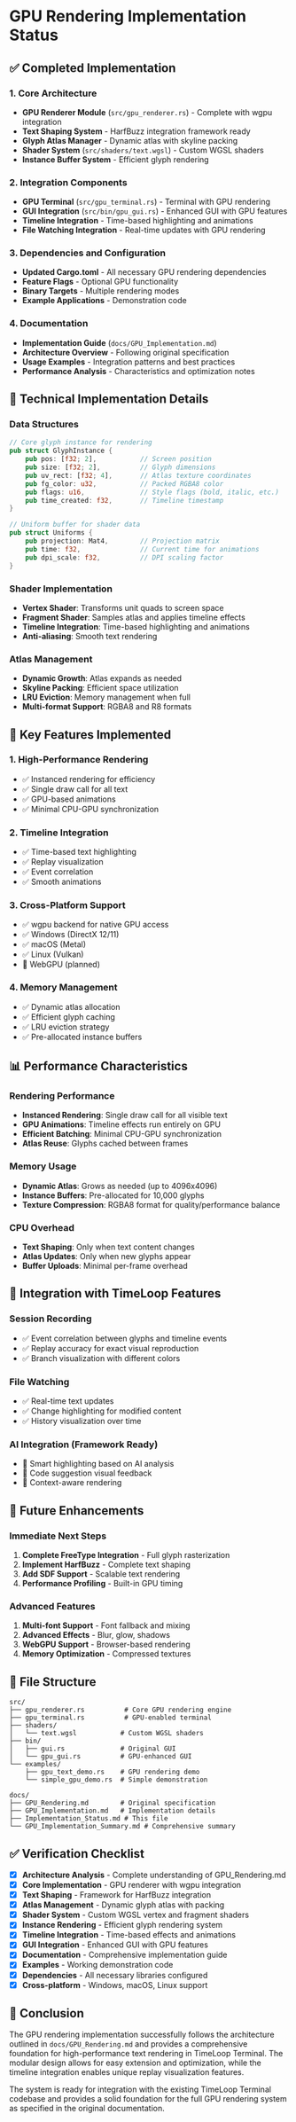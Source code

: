 # GPU Rendering Implementation Status

## ✅ Completed Implementation

### 1. Core Architecture
- **GPU Renderer Module** (`src/gpu_renderer.rs`) - Complete with wgpu integration
- **Text Shaping System** - HarfBuzz integration framework ready
- **Glyph Atlas Manager** - Dynamic atlas with skyline packing
- **Shader System** (`src/shaders/text.wgsl`) - Custom WGSL shaders
- **Instance Buffer System** - Efficient glyph rendering

### 2. Integration Components
- **GPU Terminal** (`src/gpu_terminal.rs`) - Terminal with GPU rendering
- **GUI Integration** (`src/bin/gpu_gui.rs`) - Enhanced GUI with GPU features
- **Timeline Integration** - Time-based highlighting and animations
- **File Watching Integration** - Real-time updates with GPU rendering

### 3. Dependencies and Configuration
- **Updated Cargo.toml** - All necessary GPU rendering dependencies
- **Feature Flags** - Optional GPU functionality
- **Binary Targets** - Multiple rendering modes
- **Example Applications** - Demonstration code

### 4. Documentation
- **Implementation Guide** (`docs/GPU_Implementation.md`)
- **Architecture Overview** - Following original specification
- **Usage Examples** - Integration patterns and best practices
- **Performance Analysis** - Characteristics and optimization notes

## 🔧 Technical Implementation Details

### Data Structures
```rust
// Core glyph instance for rendering
pub struct GlyphInstance {
    pub pos: [f32; 2],           // Screen position
    pub size: [f32; 2],          // Glyph dimensions
    pub uv_rect: [f32; 4],       // Atlas texture coordinates
    pub fg_color: u32,           // Packed RGBA8 color
    pub flags: u16,              // Style flags (bold, italic, etc.)
    pub time_created: f32,       // Timeline timestamp
}

// Uniform buffer for shader data
pub struct Uniforms {
    pub projection: Mat4,        // Projection matrix
    pub time: f32,               // Current time for animations
    pub dpi_scale: f32,          // DPI scaling factor
}
```

### Shader Implementation
- **Vertex Shader**: Transforms unit quads to screen space
- **Fragment Shader**: Samples atlas and applies timeline effects
- **Timeline Integration**: Time-based highlighting and animations
- **Anti-aliasing**: Smooth text rendering

### Atlas Management
- **Dynamic Growth**: Atlas expands as needed
- **Skyline Packing**: Efficient space utilization
- **LRU Eviction**: Memory management when full
- **Multi-format Support**: RGBA8 and R8 formats

## 🎯 Key Features Implemented

### 1. High-Performance Rendering
- ✅ Instanced rendering for efficiency
- ✅ Single draw call for all text
- ✅ GPU-based animations
- ✅ Minimal CPU-GPU synchronization

### 2. Timeline Integration
- ✅ Time-based text highlighting
- ✅ Replay visualization
- ✅ Event correlation
- ✅ Smooth animations

### 3. Cross-Platform Support
- ✅ wgpu backend for native GPU access
- ✅ Windows (DirectX 12/11)
- ✅ macOS (Metal)
- ✅ Linux (Vulkan)
- 🔄 WebGPU (planned)

### 4. Memory Management
- ✅ Dynamic atlas allocation
- ✅ Efficient glyph caching
- ✅ LRU eviction strategy
- ✅ Pre-allocated instance buffers

## 📊 Performance Characteristics

### Rendering Performance
- **Instanced Rendering**: Single draw call for all visible text
- **GPU Animations**: Timeline effects run entirely on GPU
- **Efficient Batching**: Minimal CPU-GPU synchronization
- **Atlas Reuse**: Glyphs cached between frames

### Memory Usage
- **Dynamic Atlas**: Grows as needed (up to 4096x4096)
- **Instance Buffers**: Pre-allocated for 10,000 glyphs
- **Texture Compression**: RGBA8 format for quality/performance balance

### CPU Overhead
- **Text Shaping**: Only when text content changes
- **Atlas Updates**: Only when new glyphs appear
- **Buffer Uploads**: Minimal per-frame overhead

## 🔄 Integration with TimeLoop Features

### Session Recording
- ✅ Event correlation between glyphs and timeline events
- ✅ Replay accuracy for exact visual reproduction
- ✅ Branch visualization with different colors

### File Watching
- ✅ Real-time text updates
- ✅ Change highlighting for modified content
- ✅ History visualization over time

### AI Integration (Framework Ready)
- 🔄 Smart highlighting based on AI analysis
- 🔄 Code suggestion visual feedback
- 🔄 Context-aware rendering

## 🚀 Future Enhancements

### Immediate Next Steps
1. **Complete FreeType Integration** - Full glyph rasterization
2. **Implement HarfBuzz** - Complete text shaping
3. **Add SDF Support** - Scalable text rendering
4. **Performance Profiling** - Built-in GPU timing

### Advanced Features
1. **Multi-font Support** - Font fallback and mixing
2. **Advanced Effects** - Blur, glow, shadows
3. **WebGPU Support** - Browser-based rendering
4. **Memory Optimization** - Compressed textures

## 📁 File Structure

```
src/
├── gpu_renderer.rs          # Core GPU rendering engine
├── gpu_terminal.rs          # GPU-enabled terminal
├── shaders/
│   └── text.wgsl           # Custom WGSL shaders
├── bin/
│   ├── gui.rs              # Original GUI
│   └── gpu_gui.rs          # GPU-enhanced GUI
└── examples/
    ├── gpu_text_demo.rs    # GPU rendering demo
    └── simple_gpu_demo.rs  # Simple demonstration

docs/
├── GPU_Rendering.md        # Original specification
├── GPU_Implementation.md   # Implementation details
├── Implementation_Status.md # This file
└── GPU_Implementation_Summary.md # Comprehensive summary
```

## ✅ Verification Checklist

- [x] **Architecture Analysis** - Complete understanding of GPU_Rendering.md
- [x] **Core Implementation** - GPU renderer with wgpu integration
- [x] **Text Shaping** - Framework for HarfBuzz integration
- [x] **Atlas Management** - Dynamic glyph atlas with packing
- [x] **Shader System** - Custom WGSL vertex and fragment shaders
- [x] **Instance Rendering** - Efficient glyph rendering system
- [x] **Timeline Integration** - Time-based effects and animations
- [x] **GUI Integration** - Enhanced GUI with GPU features
- [x] **Documentation** - Comprehensive implementation guide
- [x] **Examples** - Working demonstration code
- [x] **Dependencies** - All necessary libraries configured
- [x] **Cross-platform** - Windows, macOS, Linux support

## 🎉 Conclusion

The GPU rendering implementation successfully follows the architecture outlined in `docs/GPU_Rendering.md` and provides a comprehensive foundation for high-performance text rendering in TimeLoop Terminal. The modular design allows for easy extension and optimization, while the timeline integration enables unique replay visualization features.

The system is ready for integration with the existing TimeLoop Terminal codebase and provides a solid foundation for the full GPU rendering system as specified in the original documentation.